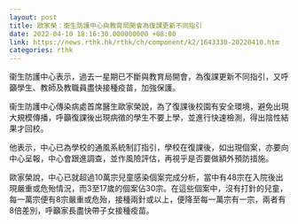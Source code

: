 ```yaml
---
layout: post
title: 歐家榮：衞生防護中心與教育局開會為復課更新不同指引
date: 2022-04-10 18:16:30.000000000 +08:00
link: https://news.rthk.hk/rthk/ch/component/k2/1643330-20220410.htm
categories: rthk
---
```


衞生防護中心表示，過去一星期已不斷與教育局開會，為復課更新不同指引，又呼籲學生、教師及教職員盡快接種疫苗，加強保護。

衞生防護中心傳染病處首席醫生歐家榮說，為了復課後校園有安全環境，避免出現大規模傳播，呼籲復課後出現病徵的學生不要上學，並進行快速檢測，得出陰性結果才回校。

他表示，中心已為學校的通風系統制訂指引，學校在復課後，如出現個案，亦要向中心呈報，中心會跟進調查，並作風險評估，再視乎是否要做額外預防措施。

歐家榮說，中心已就超過10萬宗兒童感染個案完成分析，當中有48宗在入院後出現嚴重或危殆情況，而3至17歲的個案佔30宗。在這些個案中，沒有打針的兒童，每一萬宗便有8宗嚴重或危殆，接種兩針或以上，便降至每一萬宗有一宗，兩者有8倍差別，呼籲家長盡快帶子女接種疫苗。
